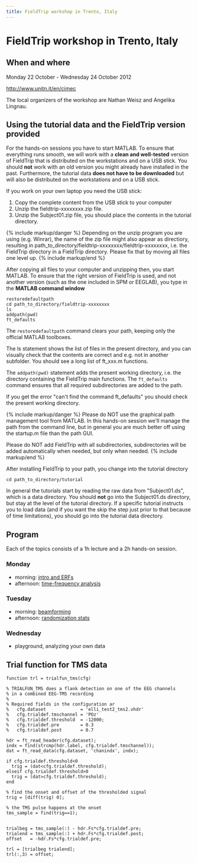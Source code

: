 ```yaml
---
title: FieldTrip workshop in Trento, Italy
---
```


# FieldTrip workshop in Trento, Italy

## When and where

Monday 22 October - Wednesday 24 October 2012

<http://www.unitn.it/en/cimec>

The local organizers of the workshop are Nathan Weisz and Angelika Lingnau.

## Using the tutorial data and the FieldTrip version provided

For the hands-on sessions you have to start MATLAB. To ensure that everything runs smooth, we will work with a **clean and well-tested** version of FieldTrip that is distributed on the workstations and on a USB stick. You should **not** work with an old version you might already have installed in the past. Furthermore, the tutorial data **does not have to be downloaded** but will also be distributed on the workstations and on a USB stick.

If you work on your own laptop you need the USB stick:

1.  Copy the complete content from the USB stick to your computer
2.  Unzip the fieldtrip-xxxxxxxx.zip file.
3.  Unzip the Subject01.zip file, you should place the contents in the tutorial directory.

{% include markup/danger %}
Depending on the unzip program you are using (e.g. Winrar), the name of the zip file might also appear as directiory, resulting in path_to_directory/fieldtrip-xxxxxxxx/fieldtrip-xxxxxxxx, i.e. the FieldTrip directory in a FieldTrip directory. Please fix that by moving all files one level up.
{% include markup/end %}

After copying all files to your computer and unzipping then, you start MATLAB. To ensure that the right version of FieldTrip is used, and not another version (such as the one included in SPM or EEGLAB), you type in the **MATLAB command window**

    restoredefaultpath
    cd path_to_directory/fieldtrip-xxxxxxxx
    ls
    addpath(pwd)
    ft_defaults

The `restoredefaultpath` command clears your path, keeping only the official MATLAB toolboxes.

The ls statement shows the list of files in the present directory, and you can visually check that the contents are correct and e.g. not in another subfolder. You should see a long list of ft_xxx.m functions.

The `addpath(pwd)` statement adds the present working directory, i.e. the directory containing the FieldTrip main functions. The `ft_defaults` command ensures that all required subdirectories are added to the path.

If you get the error "can't find the command ft_defaults" you should check the present working directory.

{% include markup/danger %}
Please do NOT use the graphical path management tool from MATLAB. In this hands-on session we'll manage the path from the command line, but in general you are much better off using the startup.m file than the path GUI.

Please do NOT add FieldTrip with all subdirectories, subdirectories will be added automatically when needed, but only when needed.
{% include markup/end %}

After installing FieldTrip to your path, you change into the tutorial directory

    cd path_to_directory/tutorial

In general the tutorials start by reading the raw data from "Subject01.ds", which is a data directory. You should **not** go into the Subject01.ds directory, but stay at the level of the tutorial directory. If a specific tutorial instructs you to load data (and if you want the skip the step just prior to that because of time limitations), you should go into the tutorial data directory.

## Program

Each of the topics consists of a 1h lecture and a 2h hands-on session.

### Monday

- morning: [intro and ERFs](/tutorial/eventrelatedaveraging)
- afternoon: [time-frequency analysis](/tutorial/timefrequencyanalysis)

### Tuesday

- morning: [beamforming](/tutorial/beamformer)
- afternoon: [randomization stats](/tutorial/cluster_permutation_timelock)

### Wednesday

- playground, analyzing your own data

## Trial function for TMS data

    function trl = trialfun_tms(cfg)

    % TRIALFUN_TMS does a flank detection on one of the EEG channels
    % in a combined EEG-TMS recording
    %
    % Required fields in the configuration ar
    %   cfg.dataset             = 'elli_test2_tms2.vhdr'
    %   cfg.trialdef.tmschannel = 'POz'
    %   cfg.trialdef.threshold  = -12000;
    %   cfg.trialdef.pre        = 0.3
    %   cfg.trialdef.post       = 0.7

    hdr = ft_read_header(cfg.dataset);
    indx = find(strcmp(hdr.label, cfg.trialdef.tmschannel));
    dat = ft_read_data(cfg.dataset, 'chanindx', indx);

    if cfg.trialdef.threshold<0
      trig = (dat<cfg.trialdef.threshold);
    elseif cfg.trialdef.threshold>0
      trig = (dat>cfg.trialdef.threshold);
    end

    % find the onset and offset of the thresholded signal
    trig = [diff(trig) 0];

    % the TMS pulse happens at the onset
    tms_sample = find(trig==1);


    trialbeg = tms_sample(:) - hdr.Fs*cfg.trialdef.pre;
    trialend = tms_sample(:) + hdr.Fs*cfg.trialdef.post;
    offset   = -hdr.Fs*cfg.trialdef.pre;

    trl = [trialbeg trialend];
    trl(:,3) = offset;
